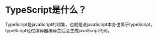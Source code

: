 
# TypeScript是什么？

TypeScript是javaScript的超集，也就是说javaScript本身也属于typeScript，typeScript经过编译器编译之后会生成javaScript代码。

